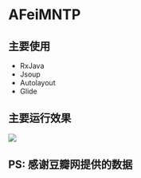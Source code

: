 # AFeiMNTP
## 主要使用
* RxJava
* Jsoup
* Autolayout
* Glide
## 主要运行效果

![](https://github.com/AFeiDaRen/AFeiMNTP/blob/master/img/gif_20170804_163634.gif)

## PS: 感谢豆瓣网提供的数据
